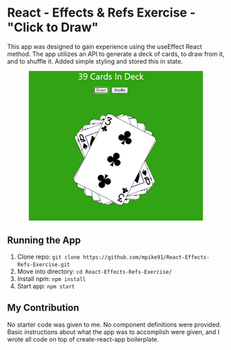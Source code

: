 # React - Effects & Refs Exercise - "Click to Draw"
This app was designed to gain experience using the useEffect React method. The app utilizes an API to generate a deck of cards, to draw from it, and to shuffle it. Added simple styling and stored this in state.

<p align="center">
  <img width="80%" src="readme.png" alt="Image of app">
</p>

## Running the App
1) Clone repo: `git clone https://github.com/mpike91/React-Effects-Refs-Exercise.git`
2) Move into directory: `cd React-Effects-Refs-Exercise/`
3) Install npm: `npm install`
4) Start app: `npm start`

## My Contribution
No starter code was given to me. No component definitions were provided. Basic instructions about what the app was to accomplish were given, and I wrote all code on top of create-react-app boilerplate.
